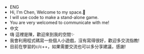 - ENG
- Hi, I’m Chen, Welcome to my space.👋
- I will use code to make a stand-alone game.
- You are very welcomed to communicate with me!
- 中文
- 嗨 這裡是陳，歡迎來到我的空間✨
- 我會利用程式碼寫一些個人小遊戲，沒有寫得很好，歡迎多交流指教!
- 目前在學習的c/c++，如果需要交流也可以多分享建議，感謝!
<!---
roroninja/roroninja is a ✨ special ✨ repository because its `README.md` (this file) appears on your GitHub profile.
You can click the Preview link to take a look at your changes.
--->
